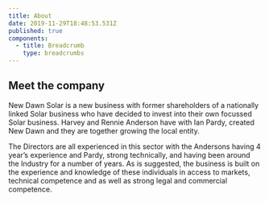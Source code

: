```yaml
---
title: About
date: 2019-11-29T18:48:53.531Z
published: true
components:
  - title: Breadcrumb
    type: breadcrumbs
---
```

## Meet the company

New Dawn Solar is a new business with former shareholders of a nationally linked Solar business who have decided to invest into their own focussed Solar business. Harvey and Rennie Anderson have with Ian Pardy, created New Dawn and they are together growing the local entity. 

The Directors are all experienced in this sector with the Andersons having 4 year’s experience and Pardy, strong technically, and having been around the Industry for a number of years. As is suggested, the business is built on the experience and knowledge of these individuals in access to markets, technical competence and as well as strong legal and commercial competence.
